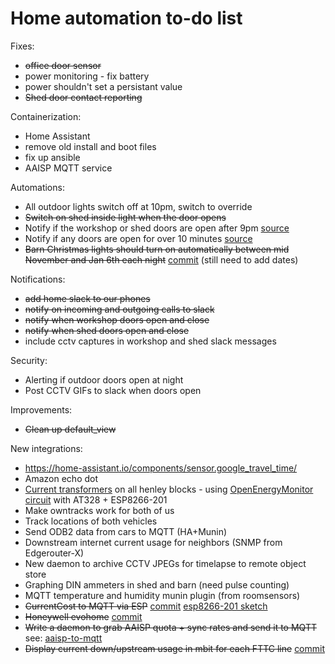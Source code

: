 # Home automation to-do list

Fixes:

* ~~office door sensor~~
* power monitoring - fix battery
* power shouldn't set a persistant value
* ~~Shed door contact reporting~~

Containerization:

* Home Assistant
 * remove old install and boot files
 * fix up ansible
* AAISP MQTT service

Automations:

* All outdoor lights switch off at 10pm, switch to override
* ~~Switch on shed inside light when the door opens~~
* Notify if the workshop or shed doors are open after 9pm [source](https://github.com/dale3h/homeassistant-config-1/blob/master/automation/notify_garage_open_2100.yaml)
* Notify if any doors are open for over 10 minutes [source](https://github.com/dale3h/homeassistant-config-1/blob/master/automation/notify_doors_left_open.yaml)
* ~~Barn Christmas lights should turn on automatically between mid November and Jan 6th each night~~ [commit](https://github.com/natm/homeassistant-config/commit/9882f46f6a4bbb019cee2fed34506e198c611be7) (still need to add dates)

Notifications:

* ~~add home slack to our phones~~
* ~~notify on incoming and outgoing calls to slack~~
* ~~notify when workshop doors open and close~~
* ~~notify when shed doors open and close~~
* include cctv captures in workshop and shed slack messages

Security:

* Alerting if outdoor doors open at night
* Post CCTV GIFs to slack when doors open

Improvements:

* ~~Clean up default_view~~

New integrations:

* https://home-assistant.io/components/sensor.google_travel_time/
* Amazon echo dot
* [Current transformers](http://www.ebay.co.uk/itm/331978579185) on all henley blocks - using [OpenEnergyMonitor circuit](https://openenergymonitor.org/emon/buildingblocks/how-to-build-an-arduino-energy-monitor) with AT328 + ESP8266-201
* Make owntracks work for both of us
* Track locations of both vehicles
* Send ODB2 data from cars to MQTT (HA+Munin)
* Downstream internet current usage for neighbors (SNMP from Edgerouter-X)
* New daemon to archive CCTV JPEGs for timelapse to remote object store
* Graphing DIN ammeters in shed and barn (need pulse counting)
* MQTT temperature and humidity munin plugin (from roomsensors)
* ~~CurrentCost to MQTT via ESP~~ [commit](https://github.com/natm/homeassistant-config/commit/1d9e7286e50cecd35e420fb48b9d06e1db5952e8) [esp8266-201 sketch](https://gist.github.com/natm/d47d8d86f900030295d55ac90aeee320)
* ~~Honeywell evohome~~ [commit](https://github.com/natm/homeassistant-config/commit/133bd98b465d14643fb3e2ec215cff82aadd7297)
* ~~Write a daemon to grab AAISP quota + sync rates and send it to MQTT~~ see: [aaisp-to-mqtt](https://github.com/natm/aaisp-to-mqtt)
* ~~Display current down/upstream usage in mbit for each FTTC line~~ [commit](https://github.com/natm/homeassistant-config/commit/e16f9f23cc5b0f457b8bbdffca04312fef566708)
